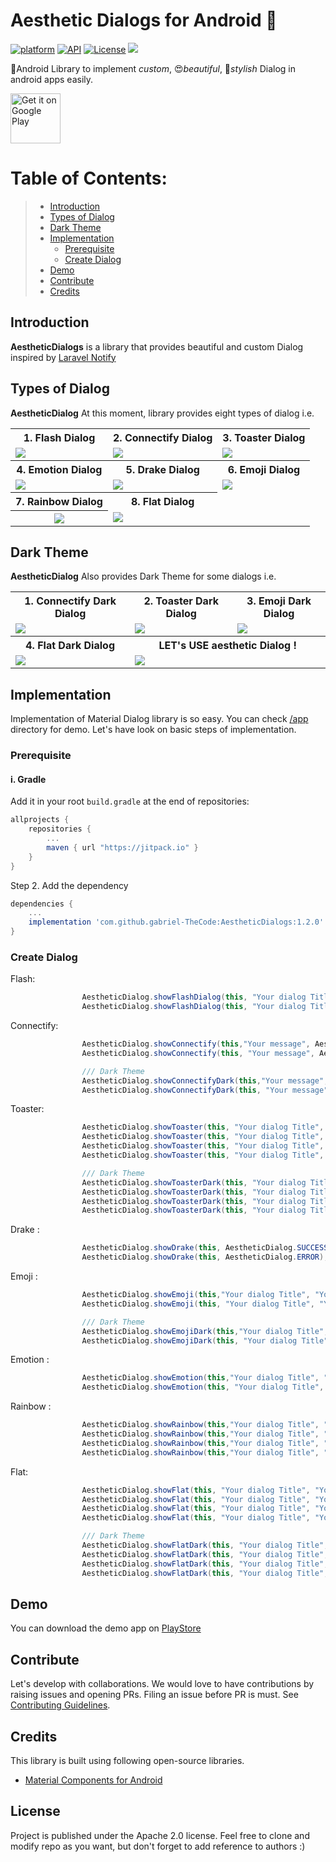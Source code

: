 # Aesthetic Dialogs for Android 📱
[![platform](https://img.shields.io/badge/platform-Android-yellow.svg)](https://www.android.com)
[![API](https://img.shields.io/badge/API-15%2B-brightgreen.svg?style=plastic)](https://android-arsenal.com/api?level=14)
[![License](https://img.shields.io/badge/license-Apache%202-4EB1BA.svg?style=flat-square)](https://www.apache.org/licenses/LICENSE-2.0.html)
[![](https://jitpack.io/v/gabriel-TheCode/AestheticDialogs.svg)](https://jitpack.io/#gabriel-TheCode/AestheticDialogs)

📱Android Library to implement *custom*, 😍*beautiful*, 🎨*stylish*  Dialog in android apps easily.

<a href="https://play.google.com/store/apps/details?id=com.thecode.sample">
    <img alt="Get it on Google Play"
        height="80"
        src="https://play.google.com/intl/en_us/badges/images/generic/en_badge_web_generic.png" />
</a>

# Table of Contents:
> - [ Introduction ](#introduction)
> - [ Types of Dialog ](#types)
> - [ Dark Theme ](#dark)
> - [ Implementation ](#implementation)
>    - [ Prerequisite ](#prerequisite)
>    - [ Create Dialog ](#createDialog)
> - [ Demo ](#demo)
> - [ Contribute ](#contribute)
> - [ Credits ](#credits)

<a name="introduction"></a>
## Introduction
**AestheticDialogs** is a library that provides beautiful and custom Dialog inspired by [Laravel Notify](https://github.com/mckenziearts/laravel-notify)

<a name="types"></a>
## Types of Dialog
**AestheticDialog** At this moment, library provides eight types of dialog i.e.

<table style="width:100%">
  <tr>
    <th>1. Flash Dialog</th>
    <th>2. Connectify Dialog</th>
    <th>3. Toaster Dialog</th>
  </tr>
  <tr>
    <td><img src="https://github.com/gabriel-TheCode/AndroidLibrariesAssets/raw/master/AestheticDialogs/flash.gif"/></td>
    <td><img src="https://github.com/gabriel-TheCode/AndroidLibrariesAssets/raw/master/AestheticDialogs/connectify.gif"/></td>
    <td><img src="https://github.com/gabriel-TheCode/AndroidLibrariesAssets/raw/master/AestheticDialogs/toaster.gif"/></td>
  </tr>
  <tr>
    <th>4. Emotion Dialog</th>
    <th>5. Drake Dialog</th>
    <th>6. Emoji Dialog</th>
  </tr>
  <tr>
    <td><img src="https://github.com/gabriel-TheCode/AndroidLibrariesAssets/raw/master/AestheticDialogs/emotion.gif"/></td>
    <td><img src="https://github.com/gabriel-TheCode/AndroidLibrariesAssets/raw/master/AestheticDialogs/drake.gif"/></td>
    <td><img src="https://github.com/gabriel-TheCode/AndroidLibrariesAssets/raw/master/AestheticDialogs/emoji.gif"/></td>
  </tr>
  
   <tr>
    <th>7. Rainbow Dialog</th>
    <th>8. Flat Dialog</th>
  </tr>

   <tr>
    <th><img src="https://github.com/gabriel-TheCode/AndroidLibrariesAssets/raw/master/AestheticDialogs/rainbow.png"/></th>
    <td><img src="https://github.com/gabriel-TheCode/AndroidLibrariesAssets/raw/master/AestheticDialogs/flat.png"/></td>

  </tr>
</table>

<a name="dark"></a>
## Dark Theme
**AestheticDialog** Also provides Dark Theme for some dialogs i.e.

<table style="width:100%">
  <tr>
    <th>1. Connectify Dark Dialog</th>
    <th>2. Toaster Dark Dialog</th>
    <th>3. Emoji Dark Dialog</th>
  </tr>
  <tr>
    <td><img src="https://github.com/gabriel-TheCode/AndroidLibrariesAssets/raw/master/AestheticDialogs/connectify-dark.png"/></td>
    <td><img src="https://github.com/gabriel-TheCode/AndroidLibrariesAssets/raw/master/AestheticDialogs/toaster-dark.png"/></td>
     <td><img src="https://github.com/gabriel-TheCode/AndroidLibrariesAssets/raw/master/AestheticDialogs/emoji-dark.png"/></td>
  </tr>
  <tr>
    <th>4. Flat Dark Dialog</th>
    <th colspan="2">LET's USE aesthetic Dialog !</th>
    <tr>
    <td><img src="https://github.com/gabriel-TheCode/AndroidLibrariesAssets/raw/master/AestheticDialogs/flat-dark.png"/></td>
    <td colspan="2"><img src="https://github.com/gabriel-TheCode/AndroidLibrariesAssets/raw/master/AestheticDialogs/presentation.png"/></td>
     
  </tr>
  </tr>
</table>

<a name="implementation"></a>
## Implementation
Implementation of Material Dialog library is so easy. You can check [/app](/app) directory for demo. Let's have look on basic steps of implementation.
<a name="prerequisite"></a>
### Prerequisite
#### i. Gradle

Add it in your root `build.gradle` at the end of repositories:

```gradle
allprojects {
	repositories {
		...
		maven { url "https://jitpack.io" }
	}
}
```

Step 2. Add the dependency

```gradle
dependencies {
	...
	implementation 'com.github.gabriel-TheCode:AestheticDialogs:1.2.0'
}
```

<a name="createDialog"></a>
### Create Dialog

Flash:

``` java
                AestheticDialog.showFlashDialog(this, "Your dialog Title", "Your message", AestheticDialog.SUCCESS);
                AestheticDialog.showFlashDialog(this, "Your dialog Title", "Your message", AestheticDialog.ERROR);
```

Connectify:

``` java
                AestheticDialog.showConnectify(this,"Your message", AestheticDialog.SUCCESS);
                AestheticDialog.showConnectify(this, "Your message", AestheticDialog.ERROR);

                /// Dark Theme
                AestheticDialog.showConnectifyDark(this,"Your message",AestheticDialog.SUCCESS);
                AestheticDialog.showConnectifyDark(this, "Your message", AestheticDialog.ERROR);
```

Toaster:

``` java
                AestheticDialog.showToaster(this, "Your dialog Title", "Your message", AestheticDialog.ERROR);
                AestheticDialog.showToaster(this, "Your dialog Title", "Your message", AestheticDialog.SUCCESS);
                AestheticDialog.showToaster(this, "Your dialog Title", "Your message", AestheticDialog.WARNING);
                AestheticDialog.showToaster(this, "Your dialog Title", "Your message", AestheticDialog.INFO);

                /// Dark Theme
                AestheticDialog.showToasterDark(this, "Your dialog Title", "Your message", AestheticDialog.ERROR);
                AestheticDialog.showToasterDark(this, "Your dialog Title", "Your message", AestheticDialog.SUCCESS);
                AestheticDialog.showToasterDark(this, "Your dialog Title", "Your message", AestheticDialog.WARNING);
                AestheticDialog.showToasterDark(this, "Your dialog Title", "Your message", AestheticDialog.INFO);
```

Drake :

``` java
                AestheticDialog.showDrake(this, AestheticDialog.SUCCESS);
                AestheticDialog.showDrake(this, AestheticDialog.ERROR);
```

Emoji :

``` java
                AestheticDialog.showEmoji(this,"Your dialog Title", "Your message", AestheticDialog.SUCCESS);
                AestheticDialog.showEmoji(this, "Your dialog Title", "Your message", AestheticDialog.ERROR);

                /// Dark Theme
                AestheticDialog.showEmojiDark(this,"Your dialog Title", "Your message", AestheticDialog.SUCCESS);
                AestheticDialog.showEmojiDark(this, "Your dialog Title", "Your message", AestheticDialog.ERROR);
```

Emotion :

``` java
                AestheticDialog.showEmotion(this,"Your dialog Title", "Your message", AestheticDialog.SUCCESS);
                AestheticDialog.showEmotion(this, "Your dialog Title", "Your message", AestheticDialog.ERROR);
```

Rainbow :

``` java
                AestheticDialog.showRainbow(this,"Your dialog Title", "Your message", AestheticDialog.SUCCESS);
                AestheticDialog.showRainbow(this,"Your dialog Title", "Your message", AestheticDialog.ERROR);
                AestheticDialog.showRainbow(this,"Your dialog Title", "Your message", AestheticDialog.WARNING);
                AestheticDialog.showRainbow(this,"Your dialog Title", "Your message", AestheticDialog.INFO);
```

Flat:

``` java
                AestheticDialog.showFlat(this, "Your dialog Title", "Your message", AestheticDialog.ERROR);
                AestheticDialog.showFlat(this, "Your dialog Title", "Your message", AestheticDialog.SUCCESS);
                AestheticDialog.showFlat(this, "Your dialog Title", "Your message", AestheticDialog.WARNING);
                AestheticDialog.showFlat(this, "Your dialog Title", "Your message", AestheticDialog.INFO);

                /// Dark Theme
                AestheticDialog.showFlatDark(this, "Your dialog Title", "Your message", AestheticDialog.ERROR);
                AestheticDialog.showFlatDark(this, "Your dialog Title", "Your message", AestheticDialog.SUCCESS);
                AestheticDialog.showFlatDark(this, "Your dialog Title", "Your message", AestheticDialog.WARNING);
                AestheticDialog.showFlatDark(this, "Your dialog Title", "Your message", AestheticDialog.INFO);
```


<a name="demo"></a>
## Demo
You can download the demo app on [PlayStore](https://play.google.com/store/apps/details?id=com.thecode.sample)

<a name="contribute"></a>
## Contribute
Let's develop with collaborations. We would love to have contributions by raising issues and opening PRs. Filing an issue before PR is must.
See [Contributing Guidelines](CONTRIBUTING.md).

<a name="credits"></a>
## Credits
This library is built using following open-source libraries.
- [Material Components for Android](https://github.com/material-components/material-components-android)

## License
Project is published under the Apache 2.0 license. Feel free to clone and modify repo as you want, but don't forget to add reference to authors :)
